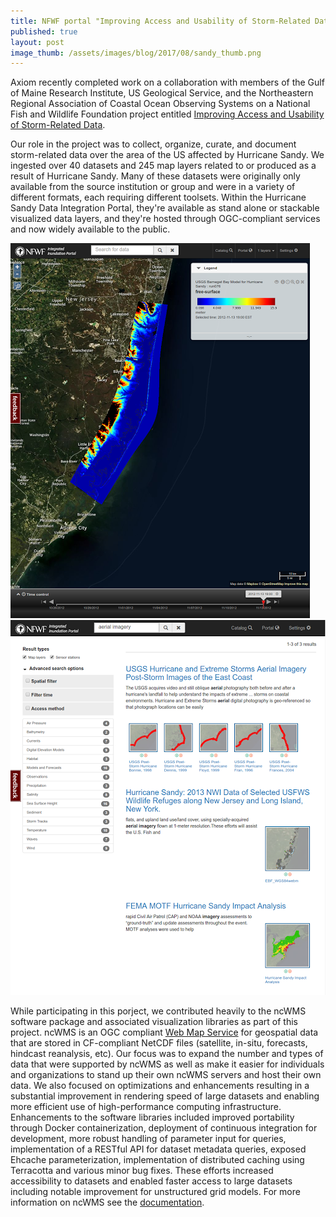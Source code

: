 ```yaml
---
title: NFWF portal "Improving Access and Usability of Storm-Related Data" released
published: true
layout: post
image_thumb: /assets/images/blog/2017/08/sandy_thumb.png
---
```


Axiom recently completed work on a collaboration with members of the Gulf of Maine Research Institute, US Geological Service, and the Northeastern Regional Association of Coastal Ocean Observing Systems on a National Fish and Wildlife Foundation project entitled [Improving Access and Usability of Storm-Related Data](http://axiomdatascience.com/maps/nfwf/).


Our role in the project was to collect, organize, curate, and document storm-related data over the area of the US affected by Hurricane Sandy. We ingested over 40 datasets and 245 map layers related to or produced as a result of Hurricane Sandy. Many of these datasets were originally only available from the source institution or group and were in a variety of different formats, each requiring different toolsets. Within the Hurricane Sandy Data Integration Portal, they're available as stand alone or stackable visualized data layers, and they're hosted through OGC-compliant services and now widely available to the public.

<img src="/assets/images/blog/2017/08/media-20170809a.png" class="img-responsive pull-left"/>

<img src="/assets/images/blog/2017/08/media-20170809b.png" class="img-responsive pull-left"/>

While participating in this porject, we contributed heavily to the ncWMS software package and associated visualization libraries as part of this project. ncWMS is an OGC compliant [Web Map Service](https://en.wikipedia.org/wiki/Web_Map_Service) for geospatial data that are stored in CF-compliant NetCDF files (satellite, in-situ, forecasts, hindcast reanalysis, etc). Our focus was to expand the number and types of data that were supported by ncWMS as well as make it easier for individuals and organizations to stand up their own ncWMS servers and host their own data.  We also focused on optimizations and enhancements resulting in a substantial improvement in rendering speed of large datasets and enabling more efficient use of high-performance computing infrastructure.  Enhancements to the software libraries included improved portability through Docker containerization, deployment of continuous integration for development, more robust handling of parameter input for queries, implementation of a RESTful API for dataset metadata queries, exposed Ehcache parameterization, implementation of distributed caching using Terracotta and various minor bug fixes. These efforts increased accessibility to datasets and enabled faster access to large datasets including notable improvement for unstructured grid models. For more information on ncWMS see the [documentation](https://reading-escience-centre.gitbooks.io/ncwms-user-guide/content/).